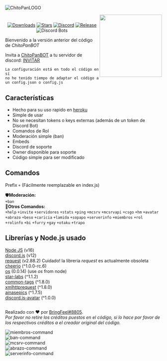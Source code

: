 ![](https://user-images.githubusercontent.com/69062690/143786996-80c9c8b7-b963-474b-bc89-c408432d5ac1.png "ChitoPanLOGO")

<img align="right" src="https://cdn.discordapp.com/attachments/831975734070476861/850154574596800592/cpbpfp.jpg" height="200" width="200">

<div align="center">
 
#
 
[![Downloads](https://img.shields.io/github/downloads/BringFeel/ChitoPanBOT/total)](https://github.com/BringFeel/ChitoPanBOT/releases/latest)
[![Stars](https://img.shields.io/github/stars/BringFeel/ChitoPanBOT)](https://github.com/BringFeel/ChitoPanBOT/stargazers)
[![Discord](https://discordapp.com/api/guilds/703772175949234226/widget.png)](https://discord.bringfeel.com/)
[![Release](https://img.shields.io/github/v/release/BringFeel/ChitoPanBOT)](https://github.com/BringFeel/ChitoPanBOT/releases/tag/V1.0.0)</br>
![Discord Bots](https://top.gg/api/widget/779841907484262421.svg)

  </div>
  
Bienvenido a la versión anterior del código de *ChitoPanBOT*<p>
Invita a [ChitoPanBOT](https://github.com/BringFeel/ChitoPanBOT/) a tu servidor de discord: [INVITAR](https://discord.com/oauth2/authorize?client_id=779841907484262421&scope=bot&permissions=0/)

```
La configuración está en todo el código en sí
no he tenido tiempo de adaptar el código a un config.json o config.js
```

## Características
  * Hecho para su uso rapido en [heroku](https://www.heroku.com)
  * Simple de usar
  * No se necesitan tokens o keys externas (además de un token de Discord Bot)
  * Comandos de Rol
  * Moderación simple (ban)
  * Embeds
  * Discord de soporte
  * Owner disponible para soporte
  * Código simple para ser modificado

## Comandos
Prefix ```+``` (Fácilmente reemplazable en index.js)

🛡**Moderación:**\
```+ban```\
🔎**Otros Comandos:**\
```+help``` ```+invite``` ```+servidores``` ```+stats``` ```+ping``` ```+mcsrv``` ```+mcsrvapi``` ```+csgo``` ```+hm``` ```+avatar``` ```+abrazo``` ```+beso``` ```+caricia``` ```+lamida``` ```+sopapo``` ```+serverinfo``` ```+miembros``` ```+rol``` ```+rolinfo``` ```+bi``` ```+furry``` ```+gay``` ```+otaku``` ```+trapo```

## Librerías y Node.js usado
[Node JS](https://nodejs.org/en/) (v16)\
[discord.js](https://www.npmjs.com/package/discord.js) (v12)\
[request](https://www.npmjs.com/package/request) (v2.88.2) Cuidado! la libreria *request* es actualmente obsoleta\
[cheerio](https://www.npmjs.com/package/cheerio) (^1.0.0-rc.6)\
[os](https://www.npmjs.com/package/os) (0.0.14) (use *os* from node)\
[star-labs](https://www.npmjs.com/package/star-labs) (^1.1.2)\
[common-tags](https://www.npmjs.com/package/common-tags) (^1.8.0)\
[xmlhttprequest](https://www.npmjs.com/package/xmlhttprequest) (^1.8.0)\
[ainasepics](https://www.npmjs.com/package/ainasepics) (^1.7.5)\
[discord.js-avatar](discord.js-avatar) (^1.0.0)
##
Realizado con ❤️ por [BringFeel#8805](https://github.com/BringFeel).\
*Por favor no retire los créditos puestos en el código, si lo hace por favor de los respectivos créditos a el creador original del código.*<p>
  
![miembros-command](https://user-images.githubusercontent.com/69062690/143723673-65003b83-25d2-43db-b6e9-a425cc516b93.png)\
![ban-command](https://cdn.discordapp.com/attachments/896110639515303996/914300874472439848/unknown.png)\
![mcsrv-command](https://cdn.discordapp.com/attachments/896110639515303996/914301583003619378/unknown.png)\
![abrazo-command](https://cdn.discordapp.com/attachments/896110639515303996/914301236516376607/unknown.png)\
![serverinfo-command](https://cdn.discordapp.com/attachments/896110639515303996/914301355886247936/unknown.png)
